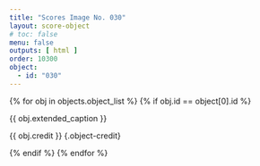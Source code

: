 ```yaml
---
title: "Scores Image No. 030"
layout: score-object
# toc: false
menu: false
outputs: [ html ]
order: 10300
object:
  - id: "030"
---
```


{% for obj in objects.object_list %}
{% if obj.id == object[0].id %}

{{ obj.extended_caption }}

{{ obj.credit }} {.object-credit}

{% endif %}
{% endfor %}
